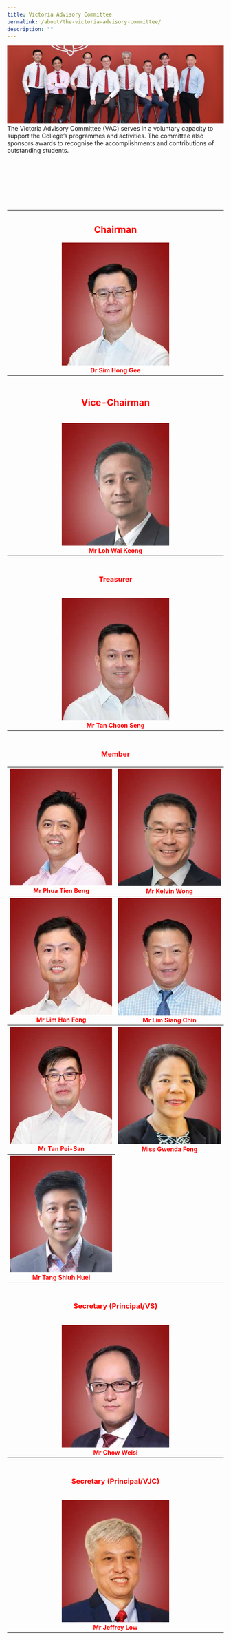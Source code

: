 ```yaml
---
title: Victoria Advisory Committee
permalink: /about/the-victoria-advisory-committee/
description: ""
---
```

![](/images/VAC%202023/2022%20vac-banner.jpg)
The Victoria Advisory Committee (VAC) serves in a voluntary capacity to support the College’s programmes and activities. The committee also sponsors awards to recognise the accomplishments and contributions of outstanding students.
<table>
	<tbody>
			<tr>
				<th colspan="2" style="color:red;text-align:center"><h2>Chairman</h2><img src="/images/VAC%202023/Dr%20Sim%20Hong%20Gee.jpg" style="width:250px"><br>Dr Sim Hong Gee
				</th>
			</tr>
		</br>
			<tr>
				<th colspan="2" style="color:red;text-align:center"><br><h2>Vice-Chairman</h2><br><img src="/images/VAC%202023/Mr%20Loh%20Wai%20Keong.jpg" style="width:250px"><br>Mr Loh Wai Keong
				</th>
			</tr>
		</br>
			<tr>
				<th colspan="2" style="color:red;text-align:center"><br><h3>Treasurer</h3><br><img src="/images/VAC%202023/Mr%20Tan%20Choon%20Seng.jpg" style="width:250px"><br>Mr Tan Choon Seng
				</th>
			</tr>
		</br>
			<tr>
				<th colspan="2" style="color:red;text-align:center"><br><h3>Member</h3>
				</th>
			</tr>
		</br>
			<tr>
				<th style="color:red;text-align:center"><img src="/images/VAC%202023/Mr%20Phua%20Tien%20Beng.jpg" style="width:250px"><br>Mr Phua Tien Beng
				</th>
				<th style="color:red;text-align:center"><img src="/images/VAC%202023/Mr%20Kelvin%20Wong.jpg" style="width:250px"><br>Mr Kelvin Wong
				</th>
			</tr>
			<tr>
				<th style="color:red;text-align:center"><img src="/images/VAC%202023/Mr%20Lim%20Han%20Feng.jpg" style="width:250px"><br>Mr Lim Han Feng
				</th>
				<th style="color:red;text-align:center"><img src="/images/VAC%202023/Mr%20Lim%20Siang%20Chin.jpg" style="width:250px"><br>Mr Lim Siang Chin
				</th>
			</tr>
			<tr>
				<th style="color:red;text-align:center"><img src="/images/VAC%202023/Mr%20Tan%20Pei-San.jpg" style="width:250px"><br>Mr Tan Pei-San
				</th>
				<th style="color:red;text-align:center"><img src="/images/VAC%202023/Miss%20Gwenda%20Fong.jpg" style="width:250px"><br>Miss Gwenda Fong
				</th>
			</tr>
			<tr>
				<th colspan="1" style="color:red;text-align:center"><img src="/images/VAC%202023/Mr%20Tang%20Shiuh%20Huei.jpg" style="width:250px"><br>Mr Tang Shiuh Huei
				</th>
			</tr>
		</br>
			<tr>
				<th colspan="2" style="color:red;text-align:center">
					<br><h3>Secretary (Principal/VS)</h3><br><img src="/images/VAC%202023/Mr%20Chow%20Weisi.jpg" style="width:250px"><br>Mr Chow Weisi
					</th>
				</tr>
		</br>
			<tr>
				<th colspan="2" style="color:red;text-align:center">
					<br>
					<h3>Secretary (Principal/VJC)</h3><br><img src="/images/VAC%202023/Mr%20Jeffrey%20Low2.jpg" style="width:250px"><br>Mr Jeffrey Low
				</th>
			</tr>
	</tbody>
</table>
